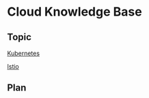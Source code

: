 # Cloud Knowledge Base

## Topic

[Kubernetes](/topic/k8s/k8s_list.md)


[Istio](/topic/microservice/istio_list.md)


## Plan